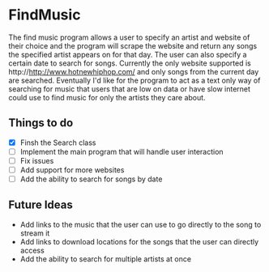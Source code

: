 # FindMusic
The find music program allows a user to specify an artist and website of their choice and the program will scrape the website and return any songs the specified artist appears on for that day. The user can also specify a certain date to search for songs. Currently the only website supported is http://http://www.hotnewhiphop.com/ and only songs from the current day are searched. Eventually I'd like for the program to act as a text only way of searching for music that users that are low on data or have slow internet could use to find music for only the artists they care about.

## Things to do
- [x] Finsh the Search class
- [ ] Implement the main program that will handle user interaction
- [ ] Fix issues
- [ ] Add support for more websites
- [ ] Add the ability to search for songs by date

## Future Ideas
* Add links to the music that the user can use to go directly to the song to stream it
* Add links to download locations for the songs that the user can directly access
* Add the ability to search for multiple artists at once
